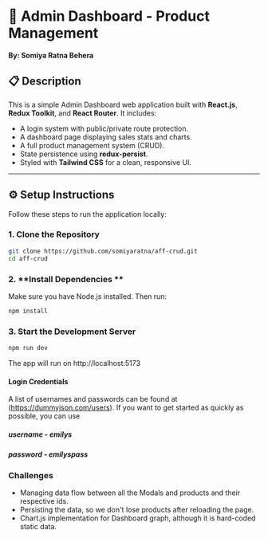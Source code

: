 # 🛒 Admin Dashboard - Product Management

**By: Somiya Ratna Behera**

## 📋 Description

This is a simple Admin Dashboard web application built with **React.js**, **Redux Toolkit**, and **React Router**. It includes:

- A login system with public/private route protection.
- A dashboard page displaying sales stats and charts.
- A full product management system (CRUD).
- State persistence using **redux-persist**.
- Styled with **Tailwind CSS** for a clean, responsive UI.

---

## ⚙️ Setup Instructions

Follow these steps to run the application locally:

### 1. **Clone the Repository**

```bash
git clone https://github.com/somiyaratna/aff-crud.git
cd aff-crud
```

### 2. **Install Dependencies **

Make sure you have Node.js installed. Then run:

```bash
npm install
```

### 3. **Start the Development Server**

```bash
npm run dev
```

The app will run on http://localhost:5173

#### Login Credentials

A list of usernames and passwords can be found at (https://dummyjson.com/users).
If you want to get started as quickly as possible, you can use

##### username - emilys

##### password - emilyspass

### **Challenges**

- Managing data flow between all the Modals and products and their respective ids.
- Persisting the data, so we don't lose products after reloading the page.
- Chart.js implementation for Dashboard graph, although it is hard-coded static data.

